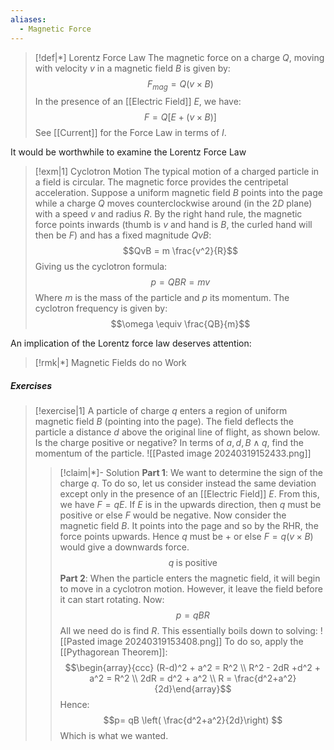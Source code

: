 ```yaml
---
aliases:
  - Magnetic Force
---
```


>[!def|*] Lorentz Force Law
>The magnetic force on a charge $Q$, moving with velocity $v$ in a magnetic field $B$ is given by: $$F_{mag} = Q(v \times B)$$
>In the presence of an [[Electric Field]] $E$, we have: $$F = Q[E + (v \times B)]$$
>See [[Current]] for the Force Law in terms of $I$.

It would be worthwhile to examine the Lorentz Force Law
>[!exm|1] Cyclotron Motion
> The typical motion of a charged particle in a field is circular. The magnetic force provides the centripetal acceleration. Suppose a uniform magnetic field $B$ points into the page while a charge $Q$ moves counterclockwise around (in the $2D$ plane) with a speed $v$ and radius $R$. By the right hand rule, the magnetic force points inwards (thumb is $v$ and hand is $B$, the curled hand will then be $F$) and has a fixed magnitude $QvB$: $$QvB = m \frac{v^2}{R}$$Giving us the cyclotron formula: $$p = QBR = mv$$Where $m$ is the mass of the particle and $p$ its momentum. The cyclotron frequency is given by: $$\omega \equiv \frac{QB}{m}$$

An implication of the Lorentz force law deserves attention:
>[!rmk|*] Magnetic Fields do no Work
>

##### Exercises
>[!exercise|1]
>A particle of charge $q$ enters a region of uniform magnetic field $B$ (pointing into the page). The field deflects the particle a distance $d$ above the original line of flight, as shown below. Is the charge positive or negative? In terms of $a,d,B \; \land \; q$, find the momentum of the particle.
>![[Pasted image 20240319152433.png]]
>>[!claim|*]- Solution
>>**Part 1**: 
>>We want to determine the sign of the charge $q$. To do so, let us consider instead the same deviation except only in the presence of an [[Electric Field]] $E$. From this, we have $F = qE$. If $E$ is in the upwards direction, then $q$ must be positive or else $F$ would be negative. Now consider the magnetic field $B$. It points into the page and so by the RHR, the force points upwards. Hence $q$ must be $+$ or else $F = q(v \times B)$ would give a downwards force. $$q \; \text{is positive}$$
>>**Part 2**:
>>When the particle enters the magnetic field, it will begin to move in a cyclotron motion. However, it leave the field before it can start rotating. Now: $$p = qBR$$All we need do is find $R$. This essentially boils down to solving: ![[Pasted image 20240319153408.png]]
>>To do so, apply the [[Pythagorean Theorem]]: $$\begin{array}{ccc} (R-d)^2 + a^2 = R^2  \\ R^2 - 2dR +d^2 + a^2 = R^2 \\ 2dR = d^2 + a^2 \\ R = \frac{d^2+a^2}{2d}\end{array}$$Hence: $$p= qB \left( \frac{d^2+a^2}{2d}\right) $$Which is what we wanted.




